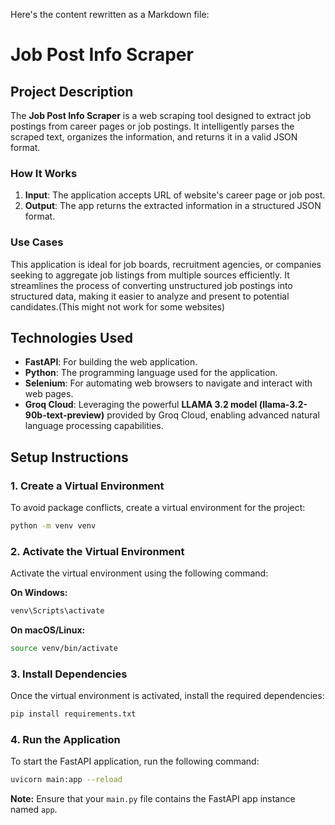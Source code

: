 Here's the content rewritten as a Markdown file:


# Job Post Info Scraper

## Project Description

The **Job Post Info Scraper** is a web scraping tool designed to extract job postings from career pages or job postings. It intelligently parses the scraped text, organizes the information, and returns it in a valid JSON format.

### How It Works

1. **Input**: The application accepts URL of website's career page or job post.
2. **Output**: The app returns the extracted information in a structured JSON format.

### Use Cases

This application is ideal for job boards, recruitment agencies, or companies seeking to aggregate job listings from multiple sources efficiently. It streamlines the process of converting unstructured job postings into structured data, making it easier to analyze and present to potential candidates.(This might not work for some websites)

## Technologies Used

* **FastAPI**: For building the web application.
* **Python**: The programming language used for the application.
* **Selenium**: For automating web browsers to navigate and interact with web pages.
* **Groq Cloud**: Leveraging the powerful **LLAMA 3.2 model (llama-3.2-90b-text-preview)** provided by Groq Cloud, enabling advanced natural language processing capabilities.

## Setup Instructions

### 1. Create a Virtual Environment

To avoid package conflicts, create a virtual environment for the project:

```bash
python -m venv venv
```

### 2. Activate the Virtual Environment

Activate the virtual environment using the following command:

**On Windows:**
```bash
venv\Scripts\activate
```

**On macOS/Linux:**
```bash
source venv/bin/activate
```

### 3. Install Dependencies

Once the virtual environment is activated, install the required dependencies:

```bash
pip install requirements.txt
```

### 4. Run the Application

To start the FastAPI application, run the following command:

```bash
uvicorn main:app --reload
```
**Note:** Ensure that your `main.py` file contains the FastAPI app instance named `app`.
```